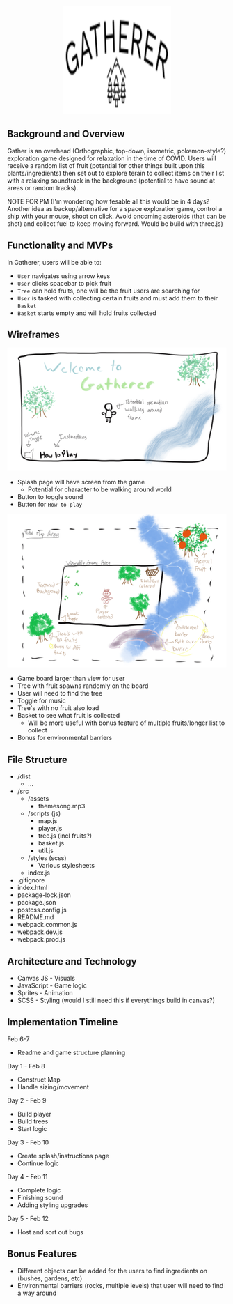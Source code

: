 <p align="center"> 
  <img width="250" height="250" src="https://raw.githubusercontent.com/davidjhinku/gatherer/main/src/assets/splash_logo.png">
</p>

## Background and Overview
Gather is an overhead (Orthographic, top-down, isometric, pokemon-style?) exploration game designed for relaxation in the time of COVID. Users will receive a random list of fruit (potential for other things built upon this plants/ingredients) then set out to explore terain to collect items on their list with a relaxing soundtrack in the background (potential to have sound at areas or random tracks). 

NOTE FOR PM (I'm wondering how fesable all this would be in 4 days? Another idea as backup/alternative for a space exploration game, control a ship with your mouse, shoot on click. Avoid oncoming asteroids (that can be shot) and collect fuel to keep moving forward. Would be build with three.js)

## Functionality and MVPs
In Gatherer, users will be able to: 
* `User` navigates using arrow keys
* `User` clicks spacebar to pick fruit
* `Tree` can hold fruits, one will be the fruit users are searching for
* `User` is tasked with collecting certain fruits and must add them to their `Basket`
* `Basket` starts empty and will hold fruits collected
          
## Wireframes
<p align="center"> 
  <img src="https://raw.githubusercontent.com/davidjhinku/gatherer/main/src/assets/wireframe_splash.png">
</p>

* Splash page will have screen from the game
    * Potential for character to be walking around world
* Button to toggle sound
* Button for `How to play`

<p align="center"> 
  <img src="https://raw.githubusercontent.com/davidjhinku/gatherer/main/src/assets/wireframe_game.png">
</p>

* Game board larger than view for user
* Tree with fruit spawns randomly on the board
* User will need to find the tree
* Toggle for music
* Tree's with no fruit also load
* Basket to see what fruit is collected
    * Will be more useful with bonus feature of multiple fruits/longer list to collect
* Bonus for environmental barriers

## File Structure
* /dist
    * ...
* /src
    * /assets
        * themesong.mp3
    * /scripts (js)
        * map.js
        * player.js
        * tree.js (incl fruits?)
        * basket.js
        * util.js
    * /styles (scss)
        * Various stylesheets
    * index.js
* .gitignore
* index.html
* package-lock.json
* package.json
* postcss.config.js
* README.md
* webpack.common.js
* webpack.dev.js
* webpack.prod.js

## Architecture and Technology
* Canvas JS - Visuals
* JavaScript - Game logic
* Sprites - Animation
* SCSS - Styling (would I still need this if everythings build in canvas?)

## Implementation Timeline
Feb 6-7
* Readme and game structure planning

Day 1 - Feb 8
* Construct Map
* Handle sizing/movement

Day 2 - Feb 9
* Build player
* Build trees
* Start logic

Day 3 - Feb 10
* Create splash/instructions page
* Continue logic

Day 4 - Feb 11
* Complete logic
* Finishing sound
* Adding styling upgrades

Day 5 - Feb 12
* Host and sort out bugs

## Bonus Features
* Different objects can be added for the users to find ingredients on (bushes, gardens, etc)
* Environmental barriers (rocks, multiple levels) that user will need to find a way around
